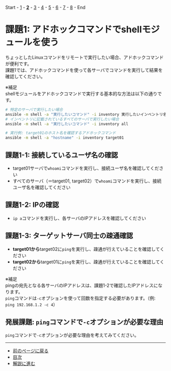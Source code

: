 Start - [1](step1.md) - [**2**](step2.md) - [3](step3.md) - [4](step4.md) - [5](step5.md) - [6](step6.md) - [7](step7.md) - [8](step8.md) - End


# 課題1: アドホックコマンドでshellモジュールを使う

ちょっとしたLinuxコマンドをリモートで実行したい場合、アドホックコマンドが便利です。  
課題1では、アドホックコマンドを使って各サーバでコマンドを実行して結果を確認してください。

※補足  
shellモジュールをアドホックコマンドで実行する基本的な方法は以下の通りです。

```bash
# 特定のサーバで実行したい場合
ansible -m shell -a "実行したいコマンド" -i inventory 実行したいインベントリ名
# インベントリに記載されているすべてのサーバで実行したい場合
ansible -m shell -a "実行したいコマンド" -i inventory all

# 実行例: target01のホスト名を確認するアドホックコマンド
ansible -m shell -a "hostname" -i inventory target01
```

## 課題1-1: 接続しているユーザ名の確認

- target01サーバで`whoami`コマンドを実行し、接続ユーザ名を確認してください
- すべてのサーバ（＝target01, target02）で`whoami`コマンドを実行し、接続ユーザ名を確認してください

## 課題1-2: IPの確認

- `ip a`コマンドを実行し、各サーバのIPアドレスを確認してください

## 課題1-3: ターゲットサーバ同士の疎通確認

- **target01から**target02に`ping`を実行し、疎通が行えていることを確認してください
- **target02から**target01に`ping`を実行し、疎通が行えていることを確認してください

※補足  
pingの宛先となる各サーバのIPアドレスは、課題1-2で確認したIPアドレスになります。  
`ping`コマンドは`-c`オプションを使って回数を指定する必要があります。（例: `ping 192.168.1.2 -c 4`）

## 発展課題: `ping`コマンドで`-c`オプションが必要な理由

`ping`コマンドで`-c`オプションが必要な理由を考えてみてください。

---

- [前のページに戻る](step1.md)
- [目次](README.md)
- [解説に進む](step2a.md)
